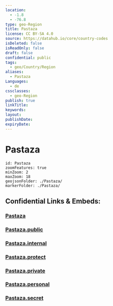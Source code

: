 ```yaml
---
location:
  - -1.8
  - -76.8
type: geo-Region
title: Pastaza
license: CC BY-SA 4.0
source: https://datahub.io/core/country-codes
isDeleted: false
isReadOnly: false
draft: false
confidential: public
tags:
  - geo/Country/Region
aliases:
  - Pastaza
Languages:
  - de
cssclasses:
  - geo-Region
publish: true
linkTitle:
keywords:
layout:
publishDate:
expiryDate:
---
```


# Pastaza

```leaflet
id: Pastaza
zoomFeatures: true 
minZoom: 2 
maxZoom: 18
geojsonFolder: ./Pastaza/
markerFolder: ./Pastaza/
```


## Confidential Links & Embeds: 

### [Pastaza](/_Standards/Earth/Continent/America~South/Ecuador/provinces~Equador/Pastaza.md) 

### [Pastaza.public](/_public/Earth/Continent/America~South/Ecuador/provinces~Equador/Pastaza.public.md) 

### [Pastaza.internal](/_internal/Earth/Continent/America~South/Ecuador/provinces~Equador/Pastaza.internal.md) 

### [Pastaza.protect](/_protect/Earth/Continent/America~South/Ecuador/provinces~Equador/Pastaza.protect.md) 

### [Pastaza.private](/_private/Earth/Continent/America~South/Ecuador/provinces~Equador/Pastaza.private.md) 

### [Pastaza.personal](/_personal/Earth/Continent/America~South/Ecuador/provinces~Equador/Pastaza.personal.md) 

### [Pastaza.secret](/_secret/Earth/Continent/America~South/Ecuador/provinces~Equador/Pastaza.secret.md)

